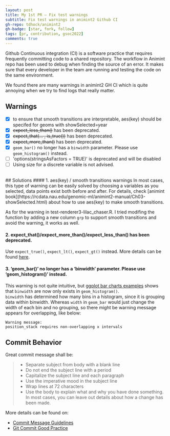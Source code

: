 ```yaml
---
layout: post
title: My 1st PR – Fix test warnings
subtitle: Fix test warnings in animint2 Github CI
gh-repo: tdhock/animint2
gh-badge: [star, fork, follow]
tags: [pr, contribution, gsoc2022]
comments: true
---
```


Github Continuous integration (CI) is a software practice that requires frequently committing code to a shared repository. The workflow in Animint repo has been used to debug when finding the source of an error. It makes sure that every developer in the team are running and testing the code on the same environment.

We found there are many warnings in animint2 GH CI which is quite annoying when we try to find logs that really matter.
<br/>
## Warnings
- [x]  to ensure that smooth transitions are interpretable, aes(key) should be specifed for geoms with showSelected=year
- [x]  ~~expect_less_than()~~ has been deprecated.
- [x]  ~~expect_that(... , is_true())~~ has been deprecated.
- [x]  ~~expect_more_than()~~ has been deprecated.
- [x]  `geom_bar()` no longer has a `binwidth` parameter. Please use `geom_histogram()` instead.
- [ ] 'options(stringsAsFactors = TRUE)' is deprecated and will be disabled
- [ ] Using size for a discrete variable is not advised.

<br/>
## Solutions
#### 1. aes(key) / smooth transitions warnings
In most cases, this type of warning can be easily solved by choosing a variables as you selected, data points exist both before and after. For details, check [animint book](https://rcdata.nau.edu/genomic-ml/animint2-manual/Ch03-showSelected.html) about how to use aes(key) to make smooth transitions.

As for the warning in test-renderer3-lilac_chaser.R. I tried modifing the function by adding a new column `grp` to support smooth transitions and avoid the warning, it works as well.

#### 2. expect_that()/expect_more_than()/expect_less_than() has been deprecated.
Use `expect_true()`, `expect_lt()`, `expect_gt()` instead. More details can be found [here](https://www.rdocumentation.org/packages/testthat/versions/3.0.3/topics/expect_less_than).

#### 3. ‘geom_bar()’ no longer has a ‘binwidth’ parameter. Please use ‘geom_histogram()’ instead.
This warning is not quite intuitive, but [ggplot bar charts examples](https://ggplot2.tidyverse.org/reference/geom_bar.html#ref-examples) shows that `binwidth` are now only exists in `geom_histogram()`.  
`binwidth` has determined how many bins in a histogram, since it is grouping data within binwidth. Whereas `width` in `geom_bar` would just change the width of each bin and no grouping, so there might be warning message appears for overlapping, like below:
```
Warning message:
position_stack requires non-overlapping x intervals 
```

## Commit Behavior
Great commit message shall be:
> * Separate subject from body with a blank line
> * Do not end the subject line with a period
> * Capitalize the subject line and each paragraph
> * Use the imperative mood in the subject line
> * Wrap lines at 72 characters
> * Use the body to explain what and why you have done something. In most cases, you can leave out details about how a change has been made.

More details can be found on:
* [Commit Message Guidelines](https://gist.github.com/robertpainsi/b632364184e70900af4ab688decf6f53#rules-for-a-great-git-commit-message-style)
* [Git Commit Good Practice](https://wiki.openstack.org/wiki/GitCommitMessages#Information_in_commit_messages)